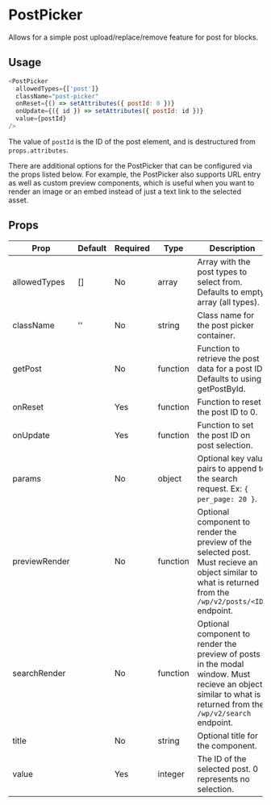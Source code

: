 # PostPicker

Allows for a simple post upload/replace/remove feature for post for blocks.

## Usage

``` js
<PostPicker
  allowedTypes={['post']}
  className="post-picker"
  onReset={() => setAttributes({ postId: 0 })}
  onUpdate={({ id }) => setAttributes({ postId: id })}
  value={postId}
/>
```

The value of `postId` is the ID of the post element, and is destructured from
`props.attributes`.

There are additional options for the PostPicker that can be configured via the
props listed below. For example, the PostPicker also supports URL entry as well
as custom preview components, which is useful when you want to render an image
or an embed instead of just a text link to the selected asset.

## Props

| Prop         | Default        | Required | Type     | Description                                                                                                     |
|--------------|----------------|----------|----------|-----------------------------------------------------------------------------------------------------------------|
| allowedTypes  | []             | No       | array    | Array with the post types to select from. Defaults to empty array (all types). |
| className     | ''             | No       | string   | Class name for the post picker container.                                                                      |
| getPost       |                | No       | function | Function to retrieve the post data for a post ID. Defaults to using getPostById. |
| onReset       |                | Yes      | function | Function to reset the post ID to 0.                          |
| onUpdate      |                | Yes      | function | Function to set the post ID on post selection.                                               |
| params        |                | No       | object   | Optional key value pairs to append to the search request. Ex: `{ per_page: 20 }`.                     |
| previewRender |                | No       | function | Optional component to render the preview of the selected post. Must recieve an object similar to what is returned from the `/wp/v2/posts/<ID>` endpoint. |
| searchRender  |                | No       | function | Optional component to render the preview of posts in the modal window. Must recieve an object similar to what is returned from the `/wp/v2/search` endpoint. |
| title         |                | No       | string   | Optional title for the component. |
| value         |                | Yes      | integer  | The ID of the selected post. 0 represents no selection.                                                   |
